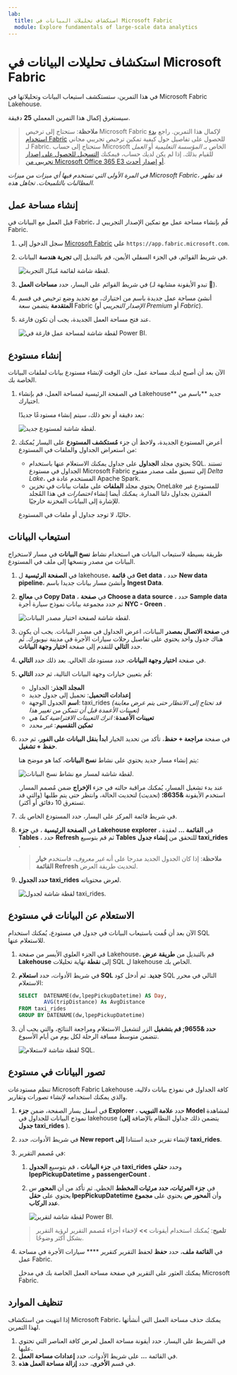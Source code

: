 ```yaml
---
lab:
  title: استكشاف تحليلات البيانات في Microsoft Fabric
  module: Explore fundamentals of large-scale data analytics
---
```


# استكشاف تحليلات البيانات في Microsoft Fabric

في هذا التمرين، ستستكشف استيعاب البيانات وتحليلاتها في Microsoft Fabric Lakehouse.

سيستغرق إكمال هذا التمرين المعملي **25** دقيقة.

> **ملاحظة**: ستحتاج إلى ترخيص Microsoft Fabric لإكمال هذا التمرين. راجع [بدء استخدام Fabric](https://learn.microsoft.com/fabric/get-started/fabric-trial) للحصول على تفاصيل حول كيفية تمكين ترخيص تجريبي مجاني لـ Fabric. ستحتاج إلى حساب Microsoft الخاص بـ *المؤسسة التعليمية* أو *العمل* للقيام بذلك. إذا لم يكن لديك حساب، فيمكنك [التسجيل للحصول على إصدار تجريبي من Microsoft Office 365 E3 أو إصدار أحدث](https://www.microsoft.com/microsoft-365/business/compare-more-office-365-for-business-plans).

*في المرة الأولى التي تستخدم فيها أي ميزات من ميزات Microsoft Fabric، قد تظهر المطالبات بالتلميحات. تجاهل هذه.*

## إنشاء مساحة عمل

قبل العمل مع البيانات في Fabric، قُم بإنشاء مساحة عمل مع تمكين الإصدار التجريبي لـ Fabric.

1. سجل الدخول إلى [Microsoft Fabric](https://app.fabric.microsoft.com) على `https://app.fabric.microsoft.com`.
1. في شريط القوائم، في الجزء السفلي الأيمن، قم بالتبديل إلى **تجربة هندسة** البيانات.

    ![لقطة شاشة لقائمة مُبدّل التجربة.](./images/fabric-switcher.png)

1. في شريط القوائم على اليسار، حدد **مساحات العمل** (تبدو الأيقونة مشابهة لـ ).
1. أنشئ مساحة عمل جديدة باسم من اختيارك، مع تحديد وضع ترخيص في قسم **المتقدمة** يتضمن سعة Fabric (*الإصدار التجريبي* أو *Premium* أو *Fabric*).
1. عند فتح مساحة العمل الجديدة، يجب أن تكون فارغة.

    ![لقطة شاشة لمساحة عمل فارغة في Power BI.](./images/new-workspace.png)

## إنشاء مستودع

الآن بعد أن أصبح لديك مساحة عمل، حان الوقت لإنشاء مستودع بيانات لملفات البيانات الخاصة بك.

1. في الصفحة الرئيسية لمساحة العمل، قم بإنشاء Lakehouse** جديد **باسم من اختيارك.

    بعد دقيقة أو نحو ذلك، سيتم إنشاء مستودعًا جديدًا:

    ![لقطة شاشة لمستودع جديد.](./images/new-lakehouse.png)

1. أعرض المستودع الجديدة، ولاحظ أن جزء **مُستكشف المستودع** على اليسار يُمكنك من استعراض الجداول والملفات في المستودع:
    - يحتوي مجلد **الجداول** على جداول يمكنك الاستعلام عنها باستخدام SQL. تستند الجداول في مستودع Microsoft Fabric إلى تنسيق ملف مصدر مفتوح *Delta Lake*، المستخدم عادة في Apache Spark.
    - يحتوي مجلد **الملفات** على ملفات بيانات في تخزين OneLake للمستودع غير المقترن بجداول دلتا المدارة. يمكنك أيضا إنشاء *اختصارات* في هذا المُجلد للإشارة إلى البيانات المخزنة خارجيًا.

    حاليًا، لا توجد جداول أو ملفات في المستودع.

## استيعاب البيانات

طريقة بسيطة لاستيعاب البيانات هي استخدام نشاط **نسخ البيانات** في مسار لاستخراج البيانات من مصدر ونسخها إلى ملف في المستودع.

1. في **الصفحة الرئيسية** ل lakehouse، في **قائمة Get data** ، حدد **New data pipeline**، وأنشئ مسار بيانات جديدا باسم **Ingest Data**.
1. في **معالج Copy Data** ، في **صفحة Choose a data source** ، حدد **Sample data** ثم حدد مجموعة بيانات نموذج سيارة أجرة **NYC - Green** .

    ![لقطة شاشة لصفحة اختيار مصدر البيانات.](./images/choose-data-source.png)

1. في **صفحة الاتصال بمصدر** البيانات، اعرض الجداول في مصدر البيانات. يجب أن يكون هناك جدول واحد يحتوي على تفاصيل رحلات سيارات الأجرة في مدينة نيويورك. ثُم حدد **التالي** للتقدم إلى صفحة **اختيار وجهة البيانات**.
1. في صفحة **اختيار وجهة البيانات**، حدد مستودعك الحالي. بعد ذلك حدد **التالي**.
1. قُم بتعيين خيارات وجهة البيانات التالية، ثم حدد **التالي**:
    - **المجلد الجذر**: الجداول
    - **إعدادات التحميل**: تحميل إلى جدول جديد
    - **اسم** الجدول الوجهة: taxi_rides *(قد تحتاج إلى الانتظار حتى يتم عرض معاينة تعيينات الأعمدة قبل أن تتمكن من تغيير هذا)*
    - **تعيينات الأعمدة**: *اترك التعيينات الافتراضية كما هي*
    - **تمكين التقسيم**: *غير محدد*
1. في صفحة **مراجعة + حفظ**، تأكد من تحديد الخيار **ابدأ بنقل البيانات على الفور**، ثم حدد **حفظ + تشغيل**.

    يتم إنشاء مسار جديد يحتوي على نشاط **نسخ البيانات**، كما هو موضح هنا:

    ![لقطة شاشة لمسار مع نشاط نسخ البيانات.](./images/copy-data-pipeline.png)

    عند بدء تشغيل المسار، يُمكنك مراقبة حالته في جزء **الإخراج** ضمن مُصمم المسار. استخدم الأيقونة **&8635؛** (*تحديث*) لتحديث الحالة، وانتظر حتى يتم طلبها (والتي قد تستغرق 10 دقائق أو أكثر).

1. في شريط قائمة المركز على اليسار، حدد المستودع الخاص بك.
1. في **الصفحة الرئيسية** ، في **جزء Lakehouse explorer** ، في **القائمة ...** لعقدة **Tables** ، حدد **Refresh** ثم قم بتوسيع **Tables** للتحقق من **إنشاء جدول taxi_rides** .

    > **ملاحظة**: إذا كان الجدول الجديد مدرجا على أنه *غير معروف*، فاستخدم **خيار القائمة Refresh** لتحديث طريقة العرض.

1. **حدد الجدول taxi_rides** لعرض محتوياته.

    ![لقطة شاشة لجدول taxi_rides.](./images/dimProduct.png)

## الاستعلام عن البيانات في مستودع

الآن بعد أن قُمت باستيعاب البيانات في جدول في مستودع، يُمكنك استخدام SQL للاستعلام عنها.

1. في الجزء العلوي الأيسر من صفحة Lakehouse، قم بالتبديل من **طريقة عرض Lakehouse** إلى **نقطة** نهاية تحليلات SQL ل lakehouse الخاص بك.

1. في شريط الأدوات، حدد **استعلام SQL جديد**. ثم أدخل كود SQL التالي في محرر الاستعلام:

    ```sql
    SELECT  DATENAME(dw,lpepPickupDatetime) AS Day,
            AVG(tripDistance) As AvgDistance
    FROM taxi_rides
    GROUP BY DATENAME(dw,lpepPickupDatetime)
    ```

1. **حدد &9655; قم بتشغيل** الزر لتشغيل الاستعلام ومراجعة النتائج، والتي يجب أن تتضمن متوسط مسافة الرحلة لكل يوم من أيام الأسبوع.

    ![لقطة شاشة لاستعلام SQL.](./images/sql-query.png)

## تصور البيانات في مستودع

تنظم مستودعات Microsoft Fabric Lakehouse كافة الجداول في نموذج بيانات دلالية، والذي يمكنك استخدامه لإنشاء تصورات وتقارير.

1. في أسفل يسار الصفحة، ضمن **جزء Explorer** ، حدد **علامة التبويب Model** لمشاهدة نموذج البيانات للجداول في lakehouse (يتضمن ذلك جداول النظام بالإضافة **إلى جدول taxi_rides** ).
1. في شريط الأدوات، حدد **New report** لإنشاء تقرير جديد استنادا **إلى taxi_rides**.
1. في مُصمم التقرير:
    1. في **جزء البيانات** ، قم بتوسيع **الجدول taxi_rides** وحدد **حقلي lpepPickupDatetime** و **passengerCount** .
    1. في **جزء المرئيات، حدد **مرئيات** المخطط** الخطي. ثم تأكد من أن **المحور** س يحتوي على **حقل lpepPickupDatetime** وأن **المحور ص** يحتوي على **مجموع عدد الركاب**.

        ![لقطة شاشة لتقرير Power BI.](./images/fabric-report.png)

    > **تلميح**: يُمكنك استخدام أيقونات **>>** لإخفاء أجزاء مُصمم التقرير لرؤية التقرير بشكل أكثر وضوحًا.

1. في **القائمة ملف**، حدد **حفظ** لحفظ التقرير كتقرير **** سيارات الأجرة في مساحة عمل Fabric.

    يمكنك العثور على التقرير في صفحة مساحة العمل الخاصة بك في مدخل Microsoft Fabric.

## تنظيف الموارد

إذا انتهيت من استكشاف Microsoft Fabric، يمكنك حذف مساحة العمل التي أنشأتها لهذا التمرين.

1. في الشريط على اليسار، حدد أيقونة مساحة العمل لعرض كافة العناصر التي تحتوي عليها.
2. في القائمة **...** على شريط الأدوات، حدد **إعدادات مساحة العمل**.
3. في قسم **الأخرى**، حدد **إزالة مساحة العمل هذه**.
